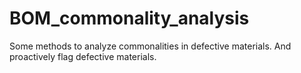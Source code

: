 # BOM_commonality_analysis
Some methods to analyze commonalities in defective materials. And proactively flag defective materials.
